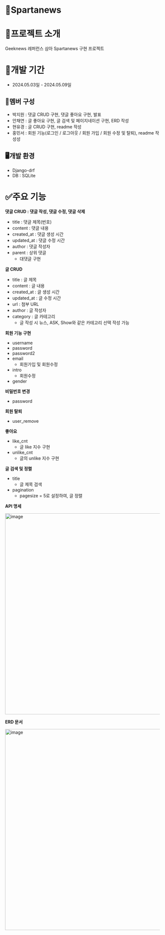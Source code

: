 # 🔡Spartanews

# 📝프로젝트 소개
Geeknews 레퍼런스 삼아 Spartanews 구현 프로젝트

# 📅개발 기간
* 2024.05.03일 - 2024.05.09일
  
## 👥멤버 구성
*  박지원 : 댓글 CRUD 구현, 댓글 좋아요 구현, 발표
*  안채연 : 글 좋아요 구현, 글 검색 및 페이지네이션 구현, ERD 작성
*  현유경 : 글 CRUD 구현, readme 작성
*  홍민서 : 회원 기능(로그인 / 로그아웃 / 회원 가입 / 회원 수정 및 탈퇴), readme 작성성
  
## 🖥️개발 환경
* Django-drf
* DB : SQLite

# ✅주요 기능
**댓글 CRUD : 댓글 작성, 댓글 수정, 댓글 삭제**  
  - title : 댓글 제목(번호)
  - content : 댓글 내용
  - created_at : 댓글 생성 시간
  - updated_at : 댓글 수정 시간
  - author : 댓글 작성자
  - parent : 상위 댓글
      - 대댓글 구현

**글 CRUD**  
  - title : 글 제목
  - content : 글 내용
  - created_at : 글 생성 시간
  - updated_at : 글 수정 시간
  - url : 첨부 URL
  - author : 글 작성자
  - category : 글 카테고리
      - 글 작성 시 뉴스, ASK, Show와 같은 카테고리 선택 작성 가능

**회원 기능 구현**  
  - username
  - password
  - password2
  - email
    - 회원가입 및 회원수정
  - intro
    - 회원수정
  - gender

**비밀번호 변경**  
  - password

**회원 탈퇴**
  - user_remove

**좋아요**  
  - like_cnt
    - 글 like 지수 구현
  - unlike_cnt
    - 글의 unlike 지수 구현

**글 검색 및 정렬**
  - title
    - 글 제목 검색
  - pagination
    - pagesize = 5로 설정하여, 글 정렬
   

**API 명세**

<img width="655" alt="image" src="https://github.com/YugyeongHyun/news_team10/assets/160835276/2587da75-2724-42df-bda6-d0cc180a2f52">

**ERD 문서**

<img width="655" alt="image"  src="https://github.com/YugyeongHyun/news_team10/assets/159987685/db007268-230c-4fd1-b805-b66d2df8f29f">
